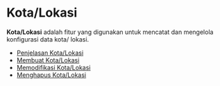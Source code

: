 # Kota/Lokasi

**Kota/Lokasi** adalah fitur yang digunakan untuk mencatat dan mengelola konfigurasi data kota/ lokasi.

- [Penjelasan Kota/Lokasi](penjelasan.md)
- [Membuat Kota/Lokasi](membuat-data-kota.md)
- [Memodifikasi Kota/Lokasi](memodifikasi.md)
- [Menghapus Kota/Lokasi](menghapus.md)
